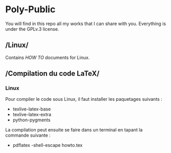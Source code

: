 # Poly-Public

You will find in this repo all my works that I can share with you. Everything is under the GPLv.3 license.

## /Linux/
Contains *HOW TO* documents for Linux.

## /Compilation du code LaTeX/
### Linux
Pour compiler le code sous Linux, il faut installer les paquetages suivants :

- texlive-latex-base
- texlive-latex-extra
- python-pygments

La compilation peut ensuite se faire dans un terminal en tapant la commande suivante :

- pdflatex -shell-escape howto.tex

